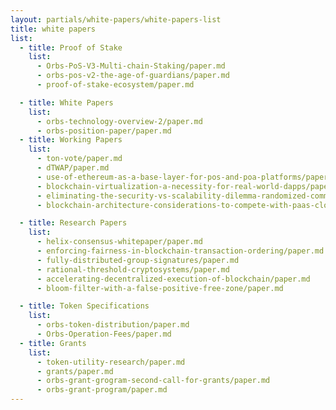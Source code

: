 ```yaml
---
layout: partials/white-papers/white-papers-list
title: white papers
list:
  - title: Proof of Stake
    list:
      - Orbs-PoS-V3-Multi-chain-Staking/paper.md
      - orbs-pos-v2-the-age-of-guardians/paper.md
      - proof-of-stake-ecosystem/paper.md

  - title: White Papers 
    list:
      - orbs-technology-overview-2/paper.md
      - orbs-position-paper/paper.md
  - title: Working Papers
    list:
      - ton-vote/paper.md
      - dTWAP/paper.md
      - use-of-ethereum-as-a-base-layer-for-pos-and-poa-platforms/paper.md
      - blockchain-virtualization-a-necessity-for-real-world-dapps/paper.md
      - eliminating-the-security-vs-scalability-dilemma-randomized-committee-consensus-protocols/paper.md
      - blockchain-architecture-considerations-to-compete-with-paas-cloud-services/paper.md

  - title: Research Papers
    list:
      - helix-consensus-whitepaper/paper.md
      - enforcing-fairness-in-blockchain-transaction-ordering/paper.md
      - fully-distributed-group-signatures/paper.md
      - rational-threshold-cryptosystems/paper.md
      - accelerating-decentralized-execution-of-blockchain/paper.md
      - bloom-filter-with-a-false-positive-free-zone/paper.md

  - title: Token Specifications
    list:
      - orbs-token-distribution/paper.md
      - Orbs-Operation-Fees/paper.md
  - title: Grants
    list:
      - token-utility-research/paper.md
      - grants/paper.md
      - orbs-grant-grogram-second-call-for-grants/paper.md
      - orbs-grant-program/paper.md
---
```

